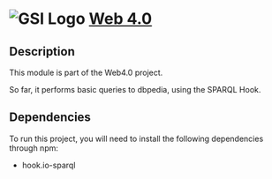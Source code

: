 ![GSI Logo](http://gsi.dit.upm.es/templates/jgsi/images/logo.png)
[Web 4.0](http://gsi.dit.upm.es)
==================================

Description
---------------------
This module is part of the Web4.0 project.

So far, it performs basic queries to dbpedia, using the SPARQL Hook.

Dependencies
--------------------
To run this project, you will need to install the following dependencies through npm:

- hook.io-sparql
